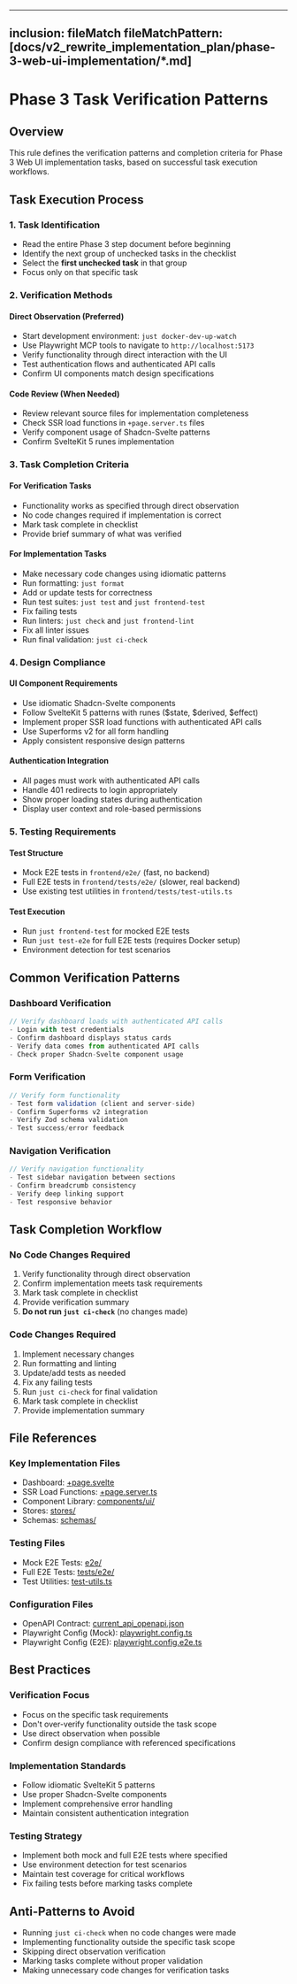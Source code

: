 ---

## inclusion: fileMatch fileMatchPattern: [docs/v2_rewrite_implementation_plan/phase-3-web-ui-implementation/\*.md]

# Phase 3 Task Verification Patterns

## Overview

This rule defines the verification patterns and completion criteria for Phase 3 Web UI implementation tasks, based on successful task execution workflows.

## Task Execution Process

### 1. Task Identification

- Read the entire Phase 3 step document before beginning
- Identify the next group of unchecked tasks in the checklist
- Select the **first unchecked task** in that group
- Focus only on that specific task

### 2. Verification Methods

#### Direct Observation (Preferred)

- Start development environment: `just docker-dev-up-watch`
- Use Playwright MCP tools to navigate to `http://localhost:5173`
- Verify functionality through direct interaction with the UI
- Test authentication flows and authenticated API calls
- Confirm UI components match design specifications

#### Code Review (When Needed)

- Review relevant source files for implementation completeness
- Check SSR load functions in `+page.server.ts` files
- Verify component usage of Shadcn-Svelte patterns
- Confirm SvelteKit 5 runes implementation

### 3. Task Completion Criteria

#### For Verification Tasks

- Functionality works as specified through direct observation
- No code changes required if implementation is correct
- Mark task complete in checklist
- Provide brief summary of what was verified

#### For Implementation Tasks

- Make necessary code changes using idiomatic patterns
- Run formatting: `just format`
- Add or update tests for correctness
- Run test suites: `just test` and `just frontend-test`
- Fix failing tests
- Run linters: `just check` and `just frontend-lint`
- Fix all linter issues
- Run final validation: `just ci-check`

### 4. Design Compliance

#### UI Component Requirements

- Use idiomatic Shadcn-Svelte components
- Follow SvelteKit 5 patterns with runes ($state, $derived, $effect)
- Implement proper SSR load functions with authenticated API calls
- Use Superforms v2 for all form handling
- Apply consistent responsive design patterns

#### Authentication Integration

- All pages must work with authenticated API calls
- Handle 401 redirects to login appropriately
- Show proper loading states during authentication
- Display user context and role-based permissions

### 5. Testing Requirements

#### Test Structure

- Mock E2E tests in `frontend/e2e/` (fast, no backend)
- Full E2E tests in `frontend/tests/e2e/` (slower, real backend)
- Use existing test utilities in `frontend/tests/test-utils.ts`

#### Test Execution

- Run `just frontend-test` for mocked E2E tests
- Run `just test-e2e` for full E2E tests (requires Docker setup)
- Environment detection for test scenarios

## Common Verification Patterns

### Dashboard Verification

```typescript
// Verify dashboard loads with authenticated API calls
- Login with test credentials
- Confirm dashboard displays status cards
- Verify data comes from authenticated API calls
- Check proper Shadcn-Svelte component usage
```

### Form Verification

```typescript
// Verify form functionality
- Test form validation (client and server-side)
- Confirm Superforms v2 integration
- Verify Zod schema validation
- Test success/error feedback
```

### Navigation Verification

```typescript
// Verify navigation functionality  
- Test sidebar navigation between sections
- Confirm breadcrumb consistency
- Verify deep linking support
- Test responsive behavior
```

## Task Completion Workflow

### No Code Changes Required

1. Verify functionality through direct observation
2. Confirm implementation meets task requirements
3. Mark task complete in checklist
4. Provide verification summary
5. **Do not run `just ci-check`** (no changes made)

### Code Changes Required

1. Implement necessary changes
2. Run formatting and linting
3. Update/add tests as needed
4. Fix any failing tests
5. Run `just ci-check` for final validation
6. Mark task complete in checklist
7. Provide implementation summary

## File References

### Key Implementation Files

- Dashboard: [+page.svelte](mdc:CipherSwarm/frontend/src/routes/+page.svelte)
- SSR Load Functions: [+page.server.ts](mdc:CipherSwarm/frontend/src/routes/+page.server.ts)
- Component Library: [components/ui/](mdc:CipherSwarm/frontend/src/lib/components/ui)
- Stores: [stores/](mdc:CipherSwarm/frontend/src/lib/stores)
- Schemas: [schemas/](mdc:CipherSwarm/frontend/src/lib/schemas)

### Testing Files

- Mock E2E Tests: [e2e/](mdc:CipherSwarm/frontend/e2e)
- Full E2E Tests: [tests/e2e/](mdc:CipherSwarm/frontend/tests/e2e)
- Test Utilities: [test-utils.ts](mdc:CipherSwarm/frontend/tests/test-utils.ts)

### Configuration Files

- OpenAPI Contract: [current_api_openapi.json](mdc:CipherSwarm/contracts/current_api_openapi.json)
- Playwright Config (Mock): [playwright.config.ts](mdc:CipherSwarm/frontend/playwright.config.ts)
- Playwright Config (E2E): [playwright.config.e2e.ts](mdc:CipherSwarm/frontend/playwright.config.e2e.ts)

## Best Practices

### Verification Focus

- Focus on the specific task requirements
- Don't over-verify functionality outside the task scope
- Use direct observation when possible
- Confirm design compliance with referenced specifications

### Implementation Standards

- Follow idiomatic SvelteKit 5 patterns
- Use proper Shadcn-Svelte components
- Implement comprehensive error handling
- Maintain consistent authentication integration

### Testing Strategy

- Implement both mock and full E2E tests where specified
- Use environment detection for test scenarios
- Maintain test coverage for critical workflows
- Fix failing tests before marking tasks complete

## Anti-Patterns to Avoid

- Running `just ci-check` when no code changes were made
- Implementing functionality outside the specific task scope
- Skipping direct observation verification
- Marking tasks complete without proper validation
- Making unnecessary code changes for verification tasks
